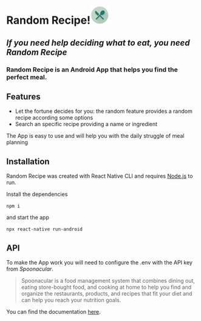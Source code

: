# Random Recipe!!["Random Recipe logo"](https://github.com/melanivila/RandomRecipes/blob/master/src/assets/images/tiny-logo.png)

## _If you need help deciding what to eat, you need Random Recipe_

### Random Recipe is an Android App that helps you find the perfect meal.

## Features

- Let the fortune decides for you: the random feature provides a random recipe according some options
- Search an specific recipe providing a name or ingredient

The App is easy to use and will help you with the daily struggle of meal planning

## Installation

Random Recipe was created with React Native CLI and requires [Node.js](https://nodejs.org/) to run.

Install the dependencies

```
npm i
```

and start the app

```
npx react-native run-android
```

## API

To make the App work you will need to configure the .env with the API key from _Spoonacular_.

> Spoonacular is a food management system that combines dining out, eating store-bought food, and cooking at home to help you find and organize the restaurants, products, and recipes that fit your diet and can help you reach your nutrition goals.

You can find the documentation [here](https://spoonacular.com/food-api/docs).
